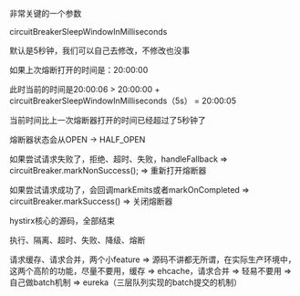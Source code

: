 非常关键的一个参数

 

circuitBreakerSleepWindowInMilliseconds

 

默认是5秒钟，我们可以自己去修改，不修改也没事

 

如果上次熔断打开的时间是：20:00:00

 

此时当前的时间是20:00:06 > 20:00:00 + circuitBreakerSleepWindowInMilliseconds（5s） = 20:00:05

 

当前时间比上一次熔断器打开的时间已经超过了5秒钟了

 

熔断器状态会从OPEN -> HALF_OPEN

 

如果尝试请求失败了，拒绝、超时、失败，handleFallback => circuitBreaker.markNonSuccess(); => 重新打开熔断器

 

如果尝试请求成功了，会回调markEmits或者markOnCompleted => circuitBreaker.markSuccess() => 关闭熔断器

 

hystirx核心的源码，全部结束

 

执行、隔离、超时、失败、降级、熔断

 

请求缓存、请求合并，两个小feature => 源码不讲都无所谓，在实际生产环境中，这两个高阶的功能，尽量不要用，缓存 => ehcache，请求合并 => 轻易不要用 => 自己做batch机制 => eureka（三层队列实现的batch提交的机制）